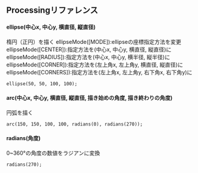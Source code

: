 ## Processingリファレンス

#### __ellipse(中心x, 中心y, 横直径, 縦直径)__
楕円（正円）を描く
ellipseMode([MODE]):ellipseの座標指定方法を変更
ellipseMode([CENTER]):指定方法を(中心x, 中心y, 横直径, 縦直径)に
ellipseMode([RADIUS]):指定方法を(中心x, 中心y, 横半径, 縦半径)に
ellipseMode([CORNER]):指定方法を(左上角x, 左上角y, 横直径, 縦直径)に
ellipseMode([CORNERS]):指定方法を(左上角x, 左上角y, 右下角x, 右下角y)に
```
ellipse(50, 50, 100, 100);
```

#### __arc(中心x, 中心y, 横直径, 縦直径, 描き始めの角度, 描き終わりの角度)__
円弧を描く
```
arc(150, 150, 100, 100, radians(0), radians(270));
```

#### __radians(角度)__
0~360°の角度の数値をラジアンに変換
```
radians(270);
```
